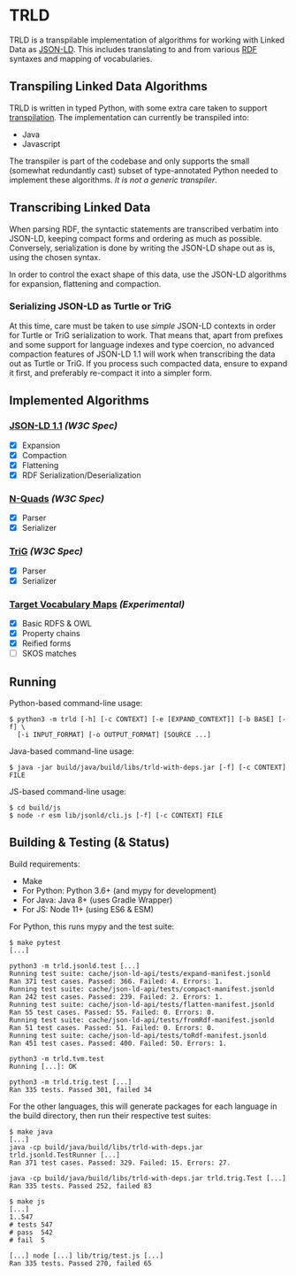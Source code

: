# TRLD

TRLD is a transpilable implementation of algorithms for working with Linked
Data as [JSON-LD](https://json-ld.org/). This includes translating to and from
various [RDF](https://www.w3.org/RDF/) syntaxes and mapping of vocabularies.

## Transpiling Linked Data Algorithms

TRLD is written in typed Python, with some extra care taken to support
[transpilation](https://en.wikipedia.org/wiki/Source-to-source_compiler). The
implementation can currently be transpiled into:

* Java
* Javascript

The transpiler is part of the codebase and only supports the small (somewhat
redundantly cast) subset of type-annotated Python needed to implement these
algorithms. _It is not a generic transpiler_.

## Transcribing Linked Data

When parsing RDF, the syntactic statements are transcribed verbatim into
JSON-LD, keeping compact forms and ordering as much as possible. Conversely,
serialization is done by writing the JSON-LD shape out as is, using the chosen
syntax.

In order to control the exact shape of this data, use the JSON-LD algorithms
for expansion, flattening and compaction.

### Serializing JSON-LD as Turtle or TriG

At this time, care must be taken to use *simple* JSON-LD contexts in order for
Turtle or TriG serialization to work. That means that, apart from prefixes and
some support for language indexes and type coercion, no advanced compaction
features of JSON-LD 1.1 will work when transcribing the data out as Turtle or
TriG. If you process such compacted data, ensure to expand it first, and
preferably re-compact it into a simpler form.

## Implemented Algorithms

### [JSON-LD 1.1](https://www.w3.org/TR/json-ld11-api/) _(W3C Spec)_
- [x] Expansion
- [x] Compaction
- [x] Flattening
- [x] RDF Serialization/Deserialization

### [N-Quads](https://www.w3.org/TR/n-quads/) _(W3C Spec)_
- [x] Parser
- [x] Serializer

### [TriG](https://www.w3.org/TR/trig/) _(W3C Spec)_
- [x] Parser
- [x] Serializer

### [Target Vocabulary Maps](https://github.com/niklasl/ldtvm#target-vocabulary-maps) _(Experimental)_
- [x] Basic RDFS & OWL
- [x] Property chains
- [x] Reified forms
- [ ] SKOS matches

## Running

Python-based command-line usage:

    $ python3 -m trld [-h] [-c CONTEXT] [-e [EXPAND_CONTEXT]] [-b BASE] [-f] \
      [-i INPUT_FORMAT] [-o OUTPUT_FORMAT] [SOURCE ...]

Java-based command-line usage:

    $ java -jar build/java/build/libs/trld-with-deps.jar [-f] [-c CONTEXT] FILE

JS-based command-line usage:

    $ cd build/js
    $ node -r esm lib/jsonld/cli.js [-f] [-c CONTEXT] FILE

## Building & Testing (& Status)

Build requirements:

* Make
* For Python: Python 3.6+ (and mypy for development)
* For Java: Java 8+ (uses Gradle Wrapper)
* For JS: Node 11+ (using ES6 & ESM)

For Python, this runs mypy and the test suite:

    $ make pytest
    [...]

    python3 -m trld.jsonld.test [...]
    Running test suite: cache/json-ld-api/tests/expand-manifest.jsonld
    Ran 371 test cases. Passed: 366. Failed: 4. Errors: 1.
    Running test suite: cache/json-ld-api/tests/compact-manifest.jsonld
    Ran 242 test cases. Passed: 239. Failed: 2. Errors: 1.
    Running test suite: cache/json-ld-api/tests/flatten-manifest.jsonld
    Ran 55 test cases. Passed: 55. Failed: 0. Errors: 0.
    Running test suite: cache/json-ld-api/tests/fromRdf-manifest.jsonld
    Ran 51 test cases. Passed: 51. Failed: 0. Errors: 0.
    Running test suite: cache/json-ld-api/tests/toRdf-manifest.jsonld
    Ran 451 test cases. Passed: 400. Failed: 50. Errors: 1.

    python3 -m trld.tvm.test
    Running [...]: OK

    python3 -m trld.trig.test [...]
    Ran 335 tests. Passed 301, failed 34

For the other languages, this will generate packages for each language in the
build directory, then run their respective test suites:

    $ make java
    [...]
    java -cp build/java/build/libs/trld-with-deps.jar trld.jsonld.TestRunner [...]
    Ran 371 test cases. Passed: 329. Failed: 15. Errors: 27.

    java -cp build/java/build/libs/trld-with-deps.jar trld.trig.Test [...]
    Ran 335 tests. Passed 252, failed 83

    $ make js
    [...]
    1..547
    # tests 547
    # pass  542
    # fail  5

    [...] node [...] lib/trig/test.js [...]
    Ran 335 tests. Passed 270, failed 65


